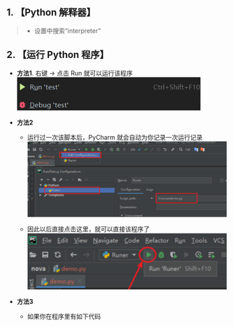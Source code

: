 
## 1. 【Python 解释器】

> * 设置中搜索“interpreter”

## 2. 【运行 Python 程序】

* **方法1**. 右键 -> 点击 Run 就可以运行该程序
    ![](vx_images/551462120238779.png)

* **方法2**
    * 运行过一次该脚本后，PyCharm 就会自动为你记录一次运行记录
        ![](vx_images/242052420226646.png)
    
    * 因此以后直接点击这里，就可以直接该程序了
        ![](vx_images/259622720246812.png)
        
* **方法3**
    * 如果你在程序里有如下代码
    